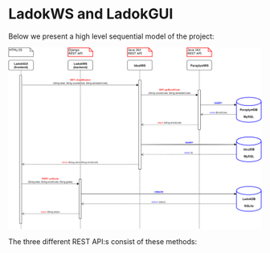# LadokWS and LadokGUI

Below we present a high level sequential model of the project:

![Sequential Model](/docs/Sequential_model.png "Sequential Model")

The three different REST API:s consist of these methods: